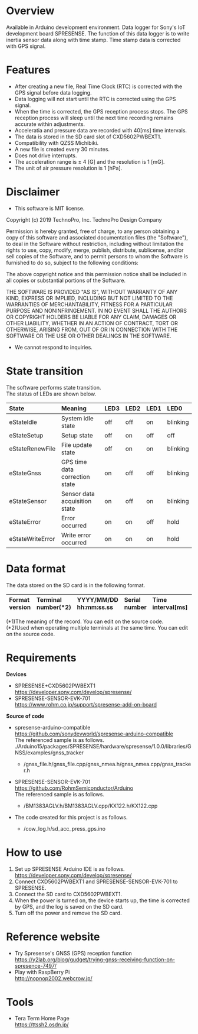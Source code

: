 # Overview
Available in Arduino development environment.
Data logger for Sony's IoT development board SPRESENSE.
The function of this data logger is to write inertia sensor data along with time stamp. Time stamp data is corrected with GPS signal.

# Features
* After creating a new file, Real Time Clock (RTC) is corrected with the GPS signal before data logging.
* Data logging will not start until the RTC is corrected using the GPS signal.
* When the time is corrected, the GPS reception process stops. The GPS reception process will sleep until the next time recording remains accurate within adjustments.
* Acceleratia and pressure data are recorded with 40[ms] time intervals.
* The data is stored in the SD card slot of CXD5602PWBEXT1.
* Compatibility with QZSS Michibiki.
* A new file is created every 30 minutes.
* Does not drive interrupts.
* The acceleration range is ± 4 [G] and the resolution is 1 [mG].
* The unit of air pressure resolution is 1 [hPa].

# Disclaimer
* This software is MIT license.  

Copyright (c) 2019 TechnoPro, Inc. TechnoPro Design Company  

Permission is hereby granted, free of charge, to any person obtaining a copy
of this software and associated documentation files (the "Software"), to deal
in the Software without restriction, including without limitation the rights
to use, copy, modify, merge, publish, distribute, sublicense, and/or sell
copies of the Software, and to permit persons to whom the Software is
furnished to do so, subject to the following conditions:

The above copyright notice and this permission notice shall be included in all
copies or substantial portions of the Software.

THE SOFTWARE IS PROVIDED "AS IS", WITHOUT WARRANTY OF ANY KIND, EXPRESS OR
IMPLIED, INCLUDING BUT NOT LIMITED TO THE WARRANTIES OF MERCHANTABILITY,
FITNESS FOR A PARTICULAR PURPOSE AND NONINFRINGEMENT. IN NO EVENT SHALL THE
AUTHORS OR COPYRIGHT HOLDERS BE LIABLE FOR ANY CLAIM, DAMAGES OR OTHER
LIABILITY, WHETHER IN AN ACTION OF CONTRACT, TORT OR OTHERWISE, ARISING FROM,
OUT OF OR IN CONNECTION WITH THE SOFTWARE OR THE USE OR OTHER DEALINGS IN THE
SOFTWARE.

* We cannot respond to inquiries.

# State transition
The software performs state transition.  
The status of LEDs are shown below.

| State | Meaning | LED3 | LED2 | LED1 | LED0 |
|:---|:---|:---|:---|:---|:---|
| eStateIdle | System idle state | off | off | on | blinking |
| eStateSetup | Setup state | off | on | off | off |
| eStateRenewFile | File update state | off | on | on | blinking |
| eStateGnss | GPS time data correction state | on | off | off | blinking |
| eStateSensor | Sensor data acquisition state | on | off | on | blinking |
| eStateError | Error occurred | on | on | off | hold |
| eStateWriteError | Write error occurred | on | on | on | hold |

# Data format
The data stored on the SD card is in the following format.  

| Format version | Terminal number(*2) | YYYY/MM/DD hh:mm:ss.ss | Serial number | Time interval[ms] | Acc-X[G] | Acc-Y[G] | Acc-Z[G] | Barometric pressure[hPa] |
|:---|:---|:---|:---|:---|:---|:---|:---|:---|

(*1)The meaning of the record. You can edit on the source code.  
(*2)Used when operating multiple terminals at the same time. You can edit on the source code.  

# Requirements
**Devices**
* SPRESENSE+CXD5602PWBEXT1  
https://developer.sony.com/develop/spresense/
* SPRESENSE-SENSOR-EVK-701  
https://www.rohm.co.jp/support/spresense-add-on-board

**Source of code**
* spresense-arduino-compatible  
https://github.com/sonydevworld/spresense-arduino-compatible  
The referenced sample is as follows.  
./Arduino15/packages/SPRESENSE/hardware/spresense/1.0.0/libraries/GNSS/examples/gnss_tracker  
  * /gnss_file.h/gnss_file.cpp/gnss_nmea.h/gnss_nmea.cpp/gnss_tracker.h

* SPRESENSE-SENSOR-EVK-701  
https://github.com/RohmSemiconductor/Arduino  
The referenced sample is as follows.  
  * /BM1383AGLV.h/BM1383AGLV.cpp/KX122.h/KX122.cpp

* The code created for this project is as follows.  
  * /cow_log.h/sd_acc_press_gps.ino

# How to use
1. Set up SPRESENSE Arduino IDE is as follows.  
https://developer.sony.com/develop/spresense/  
1. Connect CXD5602PWBEXT1 and SPRESENSE-SENSOR-EVK-701 to SPRESENSE.  
1. Connect the SD card to CXD5602PWBEXT1.  
1. When the power is turned on, the device starts up, the time is corrected by GPS, and the log is saved on the SD card.  
1. Turn off the power and remove the SD card.  

# Reference website
* Try Spresense's GNSS (GPS) reception function  
https://y2lab.org/blog/gudget/trying-gnss-receiving-function-on-spresence-7497/
* Play with RaspBerry Pi  
http://nopnop2002.webcrow.jp/

# Tools
* Tera Term Home Page  
https://ttssh2.osdn.jp/

